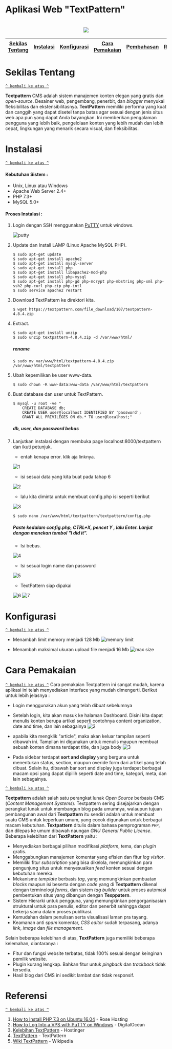 <h1> Aplikasi Web "TextPattern" </h1>
<h1 align="center"><img src="https://andy-carter.com/files/cache/397/9ff0291dcee547b40660934ec4fceb44/txp.png"></h1>

[Sekilas Tentang](#sekilas-tentang) | [Instalasi](#instalasi) | [Konfigurasi](#konfigurasi) | [Cara Pemakaian](#cara-pemakaian) | [Pembahasan](#pembahasan) | [Referensi](#referensi)
:---:|:---:|:---:|:---:|:---:|:---:
  
  
  

  
# Sekilas Tentang
[`^ kembali ke atas ^`](#)

**Textpattern** CMS adalah sistem manajemen konten elegan yang gratis dan _open-source_. Desainer web, pengembang, penerbit, dan _blogger_ menyukai fleksibilitas dan ekstensibilitasnya. **TextPattern** memiliki performa yang kuat dan canggih yang dapat disetel tanpa batas agar sesuai dengan jenis situs web apa pun yang dapat Anda bayangkan. Ini memberikan pengalaman pengguna yang lebih baik, pengelolaan konten yang lebih mudah dan lebih cepat, lingkungan yang menarik secara visual, dan fleksibilitas.


# Instalasi
[`^ kembali ke atas ^`](#)

#### Kebutuhan Sistem :
- Unix, Linux atau Windows
- Apache Web Server 2.4+
- PHP 7.3+
- MySQL 5.0+

#### Proses Instalasi :
1. Login dengan SSH menggunakan [PuTTY](http://www.putty.org/) untuk windows.
   
   ![putty](https://user-images.githubusercontent.com/74884859/111350795-14bc0100-86b5-11eb-8591-ebdcc2cec2d0.png)

2. Update dan Install LAMP (Linux Apache MySQL PHP).
    ```
    $ sudo apt-get update
    $ sudo apt-get install apache2
    $ sudo apt-get install mysql-server
    $ sudo apt-get install php
    $ sudo apt-get install libapache2-mod-php
    $ sudo apt-get install php-mysql
    $ sudo apt-get install php-gd php-mcrypt php-mbstring php-xml php-ssh2 php-curl php-zip php-intl
    $ sudo service apache2 restart
    ```

3. Download TextPattern ke direktori kita. 
    ```
    $ wget https://textpattern.com/file_download/107/textpattern-4.8.4.zip
    ```

4. Extract.
    ```
    $ sudo apt-get install unzip
    $ sudo unzip textpattern-4.8.4.zip -d /var/www/html/
    ```
    ##### rename
    
    ```$ sudo mv var/www/html/textpattern-4.8.4.zip /var/www/html/textpattern```
    
5. Ubah kepemilikan ke user www-data.
    ```
    $ sudo chown -R www-data:www-data /var/www/html/textpattern
    ```

6. Buat database dan user untuk TextPattern.
    ```
    $ mysql -u root -ve "
        CREATE DATABASE db;
        CREATE USER user@localhost IDENTIFIED BY 'password';
        GRANT ALL PRIVILEGES ON db.* TO user@localhost;"
    ```
      ##### db, user, dan password bebas

7. Lanjutkan instalasi dengan membuka page localhost:8000/textpattern dan ikuti petunjuk.
      - entah kenapa error. klik aja linknya.

      ![1](https://user-images.githubusercontent.com/74884859/111351328-a75ca000-86b5-11eb-8411-b9a03388907c.png)

      - isi sesuai data yang kita buat pada tahap 6
 
      ![2](https://user-images.githubusercontent.com/74884859/111342433-0bc73180-86ad-11eb-860b-ccdb182c571e.png)

      - lalu kita diminta untuk membuat config.php isi seperti berikut
    
      ![3](https://user-images.githubusercontent.com/74884859/111342435-0bc73180-86ad-11eb-9837-50fbde829b75.png)
      
      ```$ sudo nano /var/www/html/textpattern/textpattern/config.php```
      ##### Paste kedalam config.php, CTRL+X, pencet Y , lalu Enter. Lanjut dengan menekan tombol "I did it".

      - Isi bebas.

      ![4](https://user-images.githubusercontent.com/74884859/111343950-817fcd00-86ae-11eb-9ece-be3fa8f4174a.png)

      - Isi sesuai login name dan password

      ![5](https://user-images.githubusercontent.com/74884859/111344799-4c27af00-86af-11eb-9a98-666507b9864d.png)
    
      - TextPattern siap dipakai

      ![6](https://user-images.githubusercontent.com/74884859/111342444-0cf85e80-86ad-11eb-8496-e2b9209cd6ed.png)
      ![7](https://user-images.githubusercontent.com/74884859/111344239-c60b6880-86ae-11eb-9cd2-c1238b1d82ec.png)

# Konfigurasi
[`^ kembali ke atas ^`](#)

- Menambah limit memory menjadi 128 Mb
  ![memory limit](https://user-images.githubusercontent.com/44494446/111346980-59de3400-86b1-11eb-9cb5-b8a9f8c3d360.png)
  
- Menambah maksimal ukuran upload file menjadi 16 Mb
  ![max size](https://user-images.githubusercontent.com/44494446/111346982-5ba7f780-86b1-11eb-8570-50f417219293.png)


# Cara Pemakaian
[`^ kembali ke atas ^`](#)
Cara pemakaian Textpattern ini sangat mudah, karena aplikasi ini telah menyediakan interface yang mudah dimengerti. Berikut untuk lebih jelasnya :
- Login menggunakan akun yang telah dibuat sebelumnya

- Setelah login, kita akan masuk ke halaman Dashboard. Disini kita dapat menulis konten berupa artikel seperti contohnya content organization, date and time, dan lain sebagainya
![2](https://user-images.githubusercontent.com/74884859/111342444-0cf85e80-86ad-11eb-8496-e2b9209cd6ed.png)

- apabila kita mengklik "article", maka akan keluar tampilan seperti dibawah ini. Tampilan ini digunakan untuk menulis maupun membuat sebuah konten dimana terdapat title, dan juga body
![3](https://user-images.githubusercontent.com/74884859/111344239-c60b6880-86ae-11eb-9cd2-c1238b1d82ec.png)

- Pada sidebar terdapat **sort and display** yang berguna untuk menentukan status, section, maupun overide form dari artikel yang telah dibuat. Selain itu, dibawah bar sort and display juga terdapat berbagai macam opsi yang dapat dipilih seperti date and time, kategori, meta, dan lain sebagainya.

 



[`^ kembali ke atas ^`](#)

**Textpattern** adalah salah satu perangkat lunak _Open Source_ berbasis CMS (_Content Management Systems_). Textpattern sering disejajarkan dengan perangkat lunak untuk membangun blog pada umumnya, walaupun tujuan pembangunan awal dari **Textpattern** itu sendiri adalah untuk membuat suatu CMS untuk keperluan umum, yang cocok digunakan untuk berbagai macam kebutuhan. **Textpattern** ditulis dalam bahasa pemprograman `PHP`, dan dilepas ke umum dibawah naungan _GNU General Public License_. Beberapa kelebihan dari **TextPattern** yaitu :
- Menyediakan berbagai pilihan modifikasi _platform_, tema, dan _plugin_ gratis.
- Menggabungkan manajemen komentar yang efisien dan fitur _log visitor_.
- Memiliki fitur _subscription_ yang bisa dikelola, memungkinkan para pengunjung situs untuk menyesuaikan _feed_ konten sesuai dengan kebutuhan mereka.
- Mekanisme _template_ berbasis _tag_, yang memungkinkan pembuatan _blocks_ maupun isi beserta dengan _code_ yang di **Textpattern** dikenal dengan terminologi _forms_, dan sistem _tag builder_ untuk proses automasi pembentukan situs yang dibangun dengan **Texppatern**.
- Sistem Hierarki untuk pengguna, yang memungkinkan pengorganisasian struktural untuk para penulis, editor dan penerbit sehingga dapat bekerja sama dalam proses publikasi.
- Kemudahan dalam penulisan serta visualisasi laman pra tayang. 
- Keamanan anti _spam_ komentar, _CSS editor_ sudah terpasang, adanya _link_, _image_ dan _file management_.

Selain beberapa kelebihan di atas, **TextPattern** juga memiliki beberapa kelemahan, diantaranya :
- Fitur dan fungsi website terbatas, tidak 100% sesuai dengan keinginan pemilik website.
- Plugin kurang lengkap. Bahkan fitur untuk _pingback_ dan _trackback_ tidak tersedia.
- Hasil blog dari CMS ini sedikit lambat dan tidak responsif.

# Referensi
[`^ kembali ke atas ^`](#)

1. [How to Install PHP 7.3 on Ubuntu 16.04](https://www.rosehosting.com/blog/how-to-install-php-7-3-on-ubuntu-16-04/) - Rose Hosting
2. [How to Log Into a VPS with PuTTY on Windows](https://www.digitalocean.com/community/tutorials/how-to-log-into-a-vps-with-putty-windows-users) - DigitalOcean
3. [Kelebihan TextPattern](https://www.hostinger.co.id/tutorial/alternatif-wordpress#:~:text=Keunggulan%20Textpattern%3A,feed%20konten%20sesuai%20kebutuhan%20mereka) - Hostinger
4. [TextPattern](https://textpattern.com/) - TextPattern
5. [Wiki TextPattern](https://id.wikipedia.org/wiki/Textpattern) - Wikipedia
